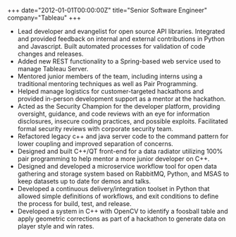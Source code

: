 +++
date="2012-01-01T00:00:00Z"
title="Senior Software Engineer"
company="Tableau"
+++
* Lead developer and evangelist for open source API libraries. Integrated and provided feedback on
internal and external contributions in Python and Javascript. Built automated processes for validation
of code changes and releases.
* Added new REST functionality to a Spring-based web service used to manage Tableau Server.
* Mentored junior members of the team, including interns using a traditional mentoring techniques
as well as Pair Programming.
* Helped manage logistics for customer-targeted hackathons and provided in-person development support as a mentor at
the hackathon.
* Acted as the Security Champion for the developer platform, providing oversight, guidance, and code
reviews with an eye for information disclosures, insecure coding practices, and possible
exploits. Facilitated formal security reviews with corporate security team.
* Refactored legacy c++ and java server code to the command pattern for lower coupling and
improved separation of concerns.
* Designed and built C++/QT front-end for a data radiator utilizing 100% pair programming to help
mentor a more junior developer on C++.
* Designed and developed a microservice workflow tool for open data gathering and storage system
based on RabbitMQ, Python, and MSAS to keep datasets up to date for demos and talks.
* Developed a continuous delivery/integration toolset in Python that allowed simple definitions of
workflows, and exit conditions to define the process for build, test, and release.
* Developed a system in C++ with OpenCV to identify a foosball table and apply geometric corrections
as part of a hackathon to generate data on player style and win rates.
